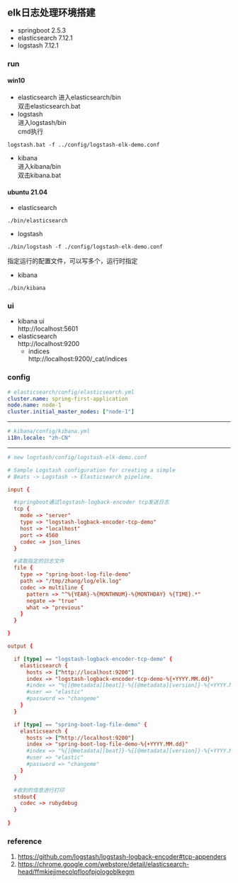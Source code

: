 ## elk日志处理环境搭建
 - springboot 2.5.3
 - elasticsearch 7.12.1
 - logstash 7.12.1
 
### run
#### win10
 - elasticsearch
进入elasticsearch/bin  
双击elasticsearch.bat  
 - logstash  
进入logstash/bin  
cmd执行  
```shell script
logstash.bat -f ../config/logstash-elk-demo.conf
```
 - kibana  
进入kibana/bin  
双击kibana.bat
   
#### ubuntu 21.04
 - elasticsearch  
```shell
./bin/elasticsearch
```
 - logstash  
```shell
./bin/logstash -f ./config/logstash-elk-demo.conf
```
指定运行的配置文件，可以写多个，运行时指定  
 - kibana
```shell
./bin/kibana
```

### ui
 - kibana ui  
 http://localhost:5601  
 - elasticsearch  
 http://localhost:9200  
    - indices  
    http://localhost:9200/_cat/indices
    
    
### config
```yaml
# elasticsearch/config/elasticsearch.yml
cluster.name: spring-first-application
node.name: node-1
cluster.initial_master_nodes: ["node-1"]
```
---
```yaml
# kibana/config/kibana.yml
i18n.locale: "zh-CN"
```
---
```conf
# new logstash/config/logstash-elk-demo.conf

# Sample Logstash configuration for creating a simple
# Beats -> Logstash -> Elasticsearch pipeline.

input {

  #springboot通过logstash-logback-encoder tcp发送日志
  tcp {
  	mode => "server"
    type => "logstash-logback-encoder-tcp-demo"
  	host => "localhost"
  	port => 4560
  	codec => json_lines
  }

  #读取指定的日志文件
  file {
    type => "spring-boot-log-file-demo"
    path => "/tmp/zhang/log/elk.log"
    codec => multiline {
      pattern => "^%{YEAR}-%{MONTHNUM}-%{MONTHDAY} %{TIME}.*"
      negate => "true"
      what => "previous"
    }
  }

}

output {

  if [type] == "logstash-logback-encoder-tcp-demo" {
    elasticsearch {
      hosts => ["http://localhost:9200"]
      index => "logstash-logback-encoder-tcp-demo-%{+YYYY.MM.dd}"
      #index => "%{[@metadata][beat]}-%{[@metadata][version]}-%{+YYYY.MM.dd}"
      #user => "elastic"
      #password => "changeme"
    }
  }

  if [type] == "spring-boot-log-file-demo" {
    elasticsearch {
      hosts => ["http://localhost:9200"]
      index => "spring-boot-log-file-demo-%{+YYYY.MM.dd}"
      #index => "%{[@metadata][beat]}-%{[@metadata][version]}-%{+YYYY.MM.dd}"
      #user => "elastic"
      #password => "changeme"
    }
  }

  #收到的信息进行打印
  stdout{
    codec => rubydebug
  }
  
}
```
    
### reference
1. https://github.com/logstash/logstash-logback-encoder#tcp-appenders  
2. https://chrome.google.com/webstore/detail/elasticsearch-head/ffmkiejjmecolpfloofpjologoblkegm  
